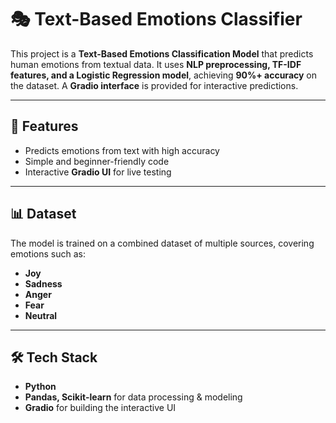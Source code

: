 # 🎭 Text-Based Emotions Classifier

This project is a **Text-Based Emotions Classification Model** that predicts human emotions from textual data.
It uses **NLP preprocessing, TF-IDF features, and a Logistic Regression model**, achieving **90%+ accuracy** on the dataset.
A **Gradio interface** is provided for interactive predictions.

---

## 🚀 Features
- Predicts emotions from text with high accuracy
- Simple and beginner-friendly code
- Interactive **Gradio UI** for live testing

---

## 📊 Dataset
The model is trained on a combined dataset of multiple sources, covering emotions such as:
- **Joy**
- **Sadness**
- **Anger**
- **Fear**
- **Neutral**

---

## 🛠️ Tech Stack
- **Python**
- **Pandas, Scikit-learn** for data processing & modeling
- **Gradio** for building the interactive UI
 
